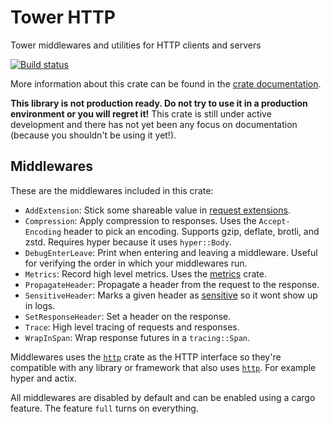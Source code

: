 # Tower HTTP

Tower middlewares and utilities for HTTP clients and servers

[![Build status](https://github.com/tower-rs/tower-http/workflows/CI/badge.svg)](https://github.com/tower-rs/tower-http/actions)

More information about this crate can be found in the [crate documentation][dox].

[dox]: https://tower-rs.github.io/tower-http/tower_http

**This library is not production ready. Do not try to use it in a production
environment or you will regret it!** This crate is still under active
development and there has not yet been any focus on documentation (because you
shouldn't be using it yet!).

## Middlewares

These are the middlewares included in this crate:

- `AddExtension`: Stick some shareable value in [request extensions].
- `Compression`: Apply compression to responses. Uses the `Accept-Encoding` header to pick an encoding. Supports gzip, deflate, brotli, and zstd. Requires hyper because it uses `hyper::Body`.
- `DebugEnterLeave`: Print when entering and leaving a middleware. Useful for verifying the order in which your middlewares run.
- `Metrics`: Record high level metrics. Uses the [metrics] crate.
- `PropagateHeader`: Propagate a header from the request to the response.
- `SensitiveHeader`: Marks a given header as [sensitive] so it wont show up in logs.
- `SetResponseHeader`: Set a header on the response.
- `Trace`: High level tracing of requests and responses.
- `WrapInSpan`: Wrap response futures in a `tracing::Span`.

Middlewares uses the [`http`] crate as the HTTP interface so they're compatible with any library or framework that also uses [`http`]. For example hyper and actix.

All middlewares are disabled by default and can be enabled using a cargo feature. The feature `full` turns on everything.

[`http`]: https://crates.io/crates/http
[sensitive]: https://docs.rs/http/latest/http/header/struct.HeaderValue.html#method.set_sensitive
[request extensions]: https://docs.rs/http/latest/http/struct.Extensions.html
[metrics]: https://crates.io/crates/metrics
